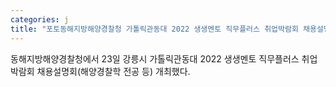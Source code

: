 ```yaml
---
categories: j
title: "포토동해지방해양경찰청 가톨릭관동대 2022 생생멘토 직무플러스 취업박람회 채용설명회 개최"
---
```

동해지방해양경찰청에서 23일 강릉시 가톨릭관동대 2022 생생멘토 직무플러스 취업박람회 채용설명회(해양경찰학 전공 등) 개최했다.